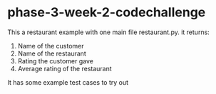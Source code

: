 # phase-3-week-2-codechallenge
This a restaurant example with one main file restaurant.py.
it returns:
1. Name of the customer
2. Name of the restaurant
3. Rating the customer gave
4. Average rating of the restaurant

It has some example test cases to try out